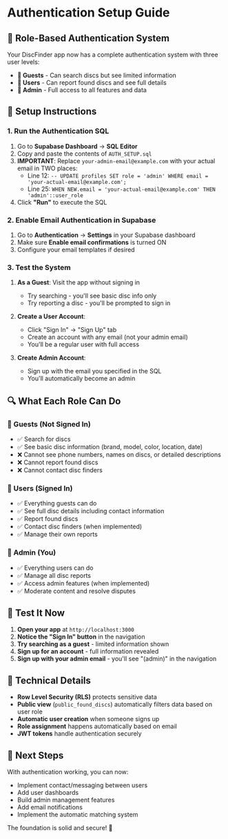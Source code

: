 # Authentication Setup Guide

## 🔐 Role-Based Authentication System

Your DiscFinder app now has a complete authentication system with three user levels:

- **👤 Guests** - Can search discs but see limited information
- **🔑 Users** - Can report found discs and see full details  
- **👑 Admin** - Full access to all features and data

## 🚀 Setup Instructions

### 1. Run the Authentication SQL
1. Go to **Supabase Dashboard** → **SQL Editor**
2. Copy and paste the contents of `AUTH_SETUP.sql`
3. **IMPORTANT**: Replace `your-admin-email@example.com` with your actual email in TWO places:
   - Line 12: `-- UPDATE profiles SET role = 'admin' WHERE email = 'your-actual-email@example.com';`
   - Line 25: `WHEN NEW.email = 'your-actual-email@example.com' THEN 'admin'::user_role`
4. Click **"Run"** to execute the SQL

### 2. Enable Email Authentication in Supabase
1. Go to **Authentication** → **Settings** in your Supabase dashboard
2. Make sure **Enable email confirmations** is turned ON
3. Configure your email templates if desired

### 3. Test the System
1. **As a Guest**: Visit the app without signing in
   - Try searching - you'll see basic disc info only
   - Try reporting a disc - you'll be prompted to sign in

2. **Create a User Account**: 
   - Click "Sign In" → "Sign Up" tab
   - Create an account with any email (not your admin email)
   - You'll be a regular user with full access

3. **Create Admin Account**:
   - Sign up with the email you specified in the SQL
   - You'll automatically become an admin

## 🔍 What Each Role Can Do

### 👤 Guests (Not Signed In)
- ✅ Search for discs
- ✅ See basic disc information (brand, model, color, location, date)
- ❌ Cannot see phone numbers, names on discs, or detailed descriptions
- ❌ Cannot report found discs
- ❌ Cannot contact disc finders

### 🔑 Users (Signed In)
- ✅ Everything guests can do
- ✅ See full disc details including contact information
- ✅ Report found discs
- ✅ Contact disc finders (when implemented)
- ✅ Manage their own reports

### 👑 Admin (You)
- ✅ Everything users can do
- ✅ Manage all disc reports
- ✅ Access admin features (when implemented)
- ✅ Moderate content and resolve disputes

## 🎯 Test It Now

1. **Open your app** at `http://localhost:3000`
2. **Notice the "Sign In" button** in the navigation
3. **Try searching as a guest** - limited information shown
4. **Sign up for an account** - full information revealed
5. **Sign up with your admin email** - you'll see "(admin)" in the navigation

## 🔧 Technical Details

- **Row Level Security (RLS)** protects sensitive data
- **Public view** (`public_found_discs`) automatically filters data based on user role
- **Automatic user creation** when someone signs up
- **Role assignment** happens automatically based on email
- **JWT tokens** handle authentication securely

## 🚀 Next Steps

With authentication working, you can now:
- Implement contact/messaging between users
- Add user dashboards
- Build admin management features
- Add email notifications
- Implement the automatic matching system

The foundation is solid and secure! 🎉

